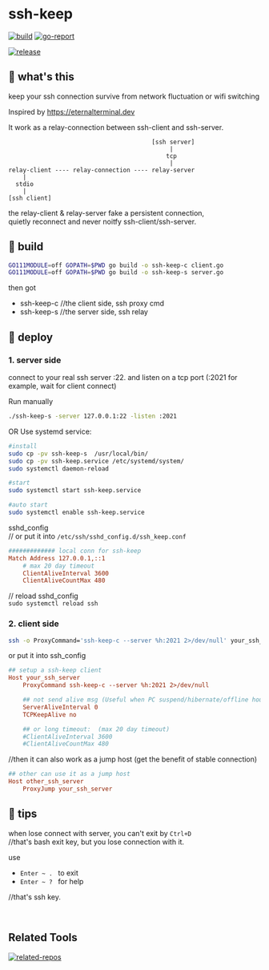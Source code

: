 ssh-keep
========

[![build](https://github.com/yurenchen000/ssh-keep/actions/workflows/release.yml/badge.svg)](https://github.com/yurenchen000/ssh-keep/releases)
[![go-report](https://goreportcard.com/badge/github.com/yurenchen000/ssh-keep)](https://goreportcard.com/report/github.com/yurenchen000/ssh-keep)

[![release](https://img.shields.io/github/v/release/yurenchen000/ssh-keep)](https://github.com/yurenchen000/ssh-keep/releases)

## 🍵 what's this

keep your ssh connection survive from network fluctuation or wifi switching

Inspired by
https://eternalterminal.dev


It work as a relay-connection between ssh-client and ssh-server.


```
                                        [ssh server]
                                             |
                                            tcp
                                             |
relay-client ---- relay-connection ---- relay-server
    |
  stdio
    |
[ssh client]
```

the relay-client & relay-server fake a persistent connection,  
quietly reconnect and never noitfy ssh-client/ssh-server.


## 🍵 build

```bash
GO111MODULE=off GOPATH=$PWD go build -o ssh-keep-c client.go
GO111MODULE=off GOPATH=$PWD go build -o ssh-keep-s server.go
```

then got
- ssh-keep-c //the client side, ssh proxy cmd
- ssh-keep-s //the server side, ssh relay


## 🍵 deploy


### 1. server side

connect to your real ssh server :22.
and listen on a tcp port (:2021 for example, wait for client connect)

Run manually
```sh
./ssh-keep-s -server 127.0.0.1:22 -listen :2021
```

OR Use systemd service:
```sh
#install
sudo cp -pv ssh-keep-s  /usr/local/bin/
sudo cp -pv ssh-keep.service /etc/systemd/system/
sudo systemctl daemon-reload

#start
sudo systemctl start ssh-keep.service

#auto start
sudo systemctl enable ssh-keep.service
```

sshd_config  
// or put it into `/etc/ssh/sshd_config.d/ssh_keep.conf`
```cfg
############# local conn for ssh-keep
Match Address 127.0.0.1,::1
    # max 20 day timeout
    ClientAliveInterval 3600
    ClientAliveCountMax 480
```

// reload sshd_config  
`sudo systemctl reload ssh`

### 2. client side

```bash
ssh -o ProxyCommand='ssh-keep-c --server %h:2021 2>/dev/null' your_ssh_server
```

or put it into ssh_config

```cfg
## setup a ssh-keep client
Host your_ssh_server
    ProxyCommand ssh-keep-c --server %h:2021 2>/dev/null

    ## not send alive msg (Useful when PC suspend/hibernate/offline hours)
    ServerAliveInterval 0
    TCPKeepAlive no

    ## or long timeout:  (max 20 day timeout)
    #ClientAliveInterval 3600
    #ClientAliveCountMax 480
```

//then it can also work as a jump host (get the benefit of stable connection)
```cfg
## other can use it as a jump host
Host other_ssh_server
    ProxyJump your_ssh_server
```


## 🍵 tips
when lose connect with server, you can't exit by `Ctrl+D`  
//that's bash exit key, but you lose connection with it.

use 
- `Enter ~ . ` to exit 
- `Enter ~ ? ` for help

//that's ssh key.


<br>

## Related Tools

[![related-repos](https://res.ez2.fun/svg/repos-ssh_enhance.svg)](https://github.com/yurenchen000/yurenchen000/blob/main/repos.md#ssh-enhance)

